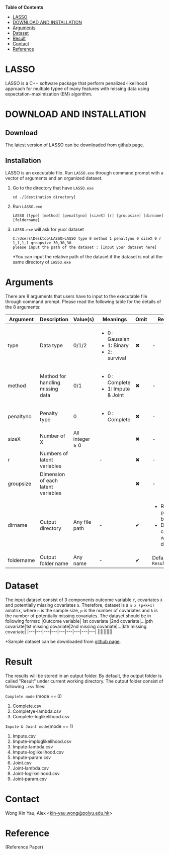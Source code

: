 **Table of Contents**

- [LASSO](#LASSO)
- [DOWNLOAD AND INSTALLATION](#download-and-installation)
- [Arguments](#Arguments)
- [Dataset](#Dataset)
- [Result](#Result)
- [Contact](#Contact)
- [Reference](#Reference)

# LASSO 
LASSO is a C++ software package that perform penalized-likelihood approach for multiple typee of many features with missing data using expectation-maximization (EM) algorithm.

# DOWNLOAD AND INSTALLATION
## Download
The latest version of LASSO can be downloaded from [github page](https://github.com/alexwky/LASSO).

## Installation
LASSO is an executable file. Run `LASSO.exe` through command prompt with a vector of arguments and an organized dataset.
1. Go to the directory that have `LASSO.exe`
    ```
    cd ./[destination directory]
    ```
2. Run `LASSO.exe` 
    ```
    LASSO [type] [method] [penaltyno] [sizeX] [r] [groupsize] [dirname] [foldername]
    ```
3. `LASSO.exe` will ask for yuor dataset
    ```
    C:\Users\Desktop\LASSO>LASSO type 0 method 1 penaltyno 0 sizeX 0 r 1,1,1,1 groupsize 30,30,30
    please input the path of the dataset : [Input your dataset here]
    ```
    *You can input the relative path of the dataset if the dataset is not at the same directory of `LASSO.exe`
    

# Arguments

There are 8 arguments that users have to input to the executable file through command prompt. Please read the following table for the details of the 8 arguments:

| Argument | Description | Value(s) | Meanings | Omit | Remark |
| --------- | --- | ---- | ---- | --- | ---- |
| type  | Data type | 0/1/2  |<ul><li>0 : Gaussian</li><li>1: Binary</li><li>2: survival</li></ul>  | ✖  | -  |
| method | Method for handling missing data | 0/1  |<ul><li>0 : Complete</li><li>1: Impute & Joint</li></ul>  | ✖  | -  |
| penaltyno | Penalty type| 0  | <ul><li>0 : Complete</li></ul>  | ✖  | -  |
| sizeX  | Number of X  | All integer ≥ 0  || ✖  | - |
| r  | Numbers of latent variables |   | -  | ✖  | -  |
| groupsize  |Dimension of each latent variables  | |   | ✖  | -  |
| dirname  | Output directory | Any file path | -  | ✔  | <ul><li>Relative path can be used</li><li>Default : current working directory</li></ul>  |
| foldername  | Output folder name | Any name | -  | ✔  | Default `Result`  |

# Dataset

The input dataset consist of 3 components outcome variable `Y`, covariates `X` and potentially missing covariates `S`. Therefore, dataset is a `n x (p+k+1)` amatrix, where `n` is the sample size, `p` is the number of covariates and `k` is the number of potentially missing covariates. The dataset should be in following format:
|Outcome variable| 1st covariate |2nd covariate|...|pth covariate|1st missing covariate|2nd missing covariate|...|kth missing covariate|
|---|---|---|---|---|---|---|---|---|
||||||||||

*Sample dataset can be downloaded from [github page](https://github.com/alexwky/LASSO).

# Result

The results will be stored in an output folder. By default, the output folder is called "Result" under current working directory. The output folder consist of following `.csv` files:

`Complete mode` (mode == 0)
 1. Complete.csv
 2. Completye-lambda.csv
 3. Complete-loglikelihood.csv
 
`Impute & Joint mode`(mode == 1)
 1. Impute.csv
 2. Impute-imploglikelihood.csv
 3. Impute-lambda.csv
 4. Impute-loglikelihood.csv
 5. Impute-param.csv
 6. Joint.csv
 7. Joint-lambda.csv
 8. Joint-loglikelihood.csv
 9. Joint-param.csv

# Contact

Wong Kin Yau, Alex <<kin-yau.wong@polyu.edu.hk>>

# Reference #

(Reference Paper)



